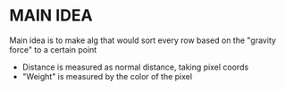 # MAIN IDEA
Main idea is to make alg that would sort every row based on the "gravity force" to a certain point
* Distance is measured as normal distance, taking pixel coords
* "Weight" is measured by the color of the pixel